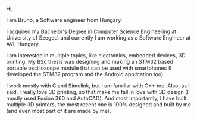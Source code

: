 Hi, 

I am Bruno, a Software engineer from Hungary. 

I acquired my Bachelor's Degree in Computer Science Engineering at University of Szeged, and currently I am working as a Software Engineer at AVL Hungary.

I am interested in multiple topics, like electronics, embedded devices, 3D printing. My BSc thesis was designing and making an STM32 based portable oscilloscope module
that can be used with smartphones (I developed the STM32 program and the Android application too).

I work mostly with C and Simulink, but I am familiar with C++ too. Also, as I said, I really love 3D printing, so that make me fall in love with 3D design (I mostly used Fusion 360 and AutoCAD).
And most importantly, I have built multiple 3D printers, the most recent one is 100% designed and built by me (and even most part of it are made by me).
